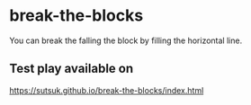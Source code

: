 # break-the-blocks

You can break the falling the block by filling the horizontal line.

## Test play available on 

https://sutsuk.github.io/break-the-blocks/index.html


